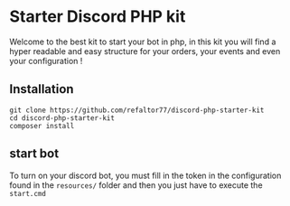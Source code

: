 # Starter Discord PHP kit

Welcome to the best kit to start your bot in php, in this kit you will find a hyper readable and easy structure for your orders, your events and even your configuration !

## Installation
```CMD
git clone https://github.com/refaltor77/discord-php-starter-kit
cd discord-php-starter-kit
composer install
```

## start bot
To turn on your discord bot, you must fill in the token in the configuration found in the `resources/` folder and then you just have to execute the `start.cmd`